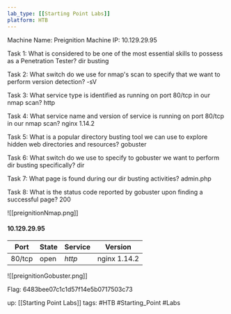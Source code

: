 ```yaml
---
lab_type: [[Starting Point Labs]]
platform: HTB
---
```

Machine Name: Preignition
Machine IP: 10.129.29.95

Task 1: What is considered to be one of the most essential skills to possess as a Penetration Tester? dir busting

Task 2: What switch do we use for nmap's scan to specify that we want to perform version detection? -sV

Task 3: What service type is identified as running on port 80/tcp in our nmap scan? http

Task 4: What service name and version of service is running on port 80/tcp in our nmap scan? nginx 1.14.2

Task 5: What is a popular directory busting tool we can use to explore hidden web directories and resources? gobuster

Task 6: What switch do we use to specify to gobuster we want to perform dir busting specifically? dir

Task 7: What page is found during our dir busting activities? admin.php

Task 8: What is the status code reported by gobuster upon finding a successful page? 200

![[preignitionNmap.png]]

#### 10.129.29.95

| Port | State | Service | Version |
|------|-------|---------|---------|
| 80/tcp | open | *http* | nginx 1.14.2 |

![[preignitionGobuster.png]]

Flag: 6483bee07c1c1d57f14e5b0717503c73

up: [[Starting Point Labs]]
tags: #HTB #Starting_Point #Labs 